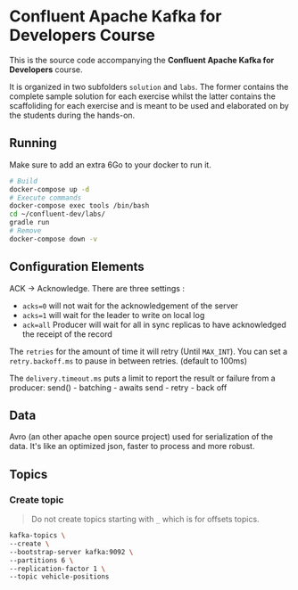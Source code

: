 # Confluent Apache Kafka for Developers Course

This is the source code accompanying the **Confluent Apache Kafka for Developers** course.

It is organized in two subfolders `solution` and `labs`. 
The former contains the complete sample solution for each exercise whilst the latter contains the scaffoliding for 
each exercise and is meant to be used and elaborated on by the students during the hands-on.

## Running

Make sure to add an extra 6Go to your docker to run it.

```bash
# Build
docker-compose up -d
# Execute commands
docker-compose exec tools /bin/bash
cd ~/confluent-dev/labs/
gradle run
# Remove
docker-compose down -v
```

## Configuration Elements

ACK -> Acknowledge. There are three settings :
  - `acks=0` will not wait for the acknowledgement of the server
  - `acks=1` will wait for the leader to write on local log
  - `ack=all` Producer will wait for all in sync replicas to have acknowledged the receipt of the record

The `retries` for the amount of time it will retry (Until `MAX_INT`).
You can set a `retry.backoff.ms` to pause in between retries. (default to 100ms)    

The `delivery.timeout.ms` puts a limit to report the result or failure from a producer:
send() - batching - awaits send - retry - back off 

## Data

Avro (an other apache open source project) used for serialization of the data.
It's like an optimized json, faster to process and more robust.

## Topics

### Create topic

> Do not create topics starting with `_` which is for offsets topics.

```bash
kafka-topics \
--create \
--bootstrap-server kafka:9092 \
--partitions 6 \
--replication-factor 1 \
--topic vehicle-positions
```